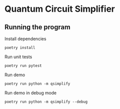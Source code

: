 # Quantum Circuit Simplifier

## Running the program

Install dependencies

```shell
poetry install
```

Run unit tests

```shell
poetry run pytest
```

Run demo

```shell
poetry run python -m qsimplify
```

Run demo in debug mode

```shell
poetry run python -m qsimplify --debug
```
